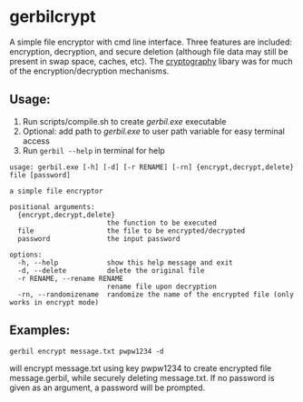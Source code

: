 # gerbilcrypt

A simple file encryptor with cmd line interface. Three features are included: encryption, decryption, and secure deletion (although file data may still be present in swap space, caches, etc). The [cryptography](https://github.com/pyca/cryptography) libary was for much of the encryption/decryption mechanisms.

## Usage:

1. Run scripts/compile.sh to create *gerbil.exe* executable
2. Optional: add path to *gerbil.exe* to user path variable for easy terminal access
3. Run `gerbil --help` in terminal for help

```
usage: gerbil.exe [-h] [-d] [-r RENAME] [-rn] {encrypt,decrypt,delete} file [password]

a simple file encryptor

positional arguments:
  {encrypt,decrypt,delete}
                        the function to be executed
  file                  the file to be encrypted/decrypted
  password              the input password

options:
  -h, --help            show this help message and exit
  -d, --delete          delete the original file
  -r RENAME, --rename RENAME
                        rename file upon decryption
  -rn, --randomizename  randomize the name of the encrypted file (only works in encrypt mode)
```

## Examples:

```
gerbil encrypt message.txt pwpw1234 -d
```
will encrypt message.txt using key pwpw1234 to create encrypted file message.gerbil, while securely deleting message.txt. If no password is given as an argument, a password will be prompted.